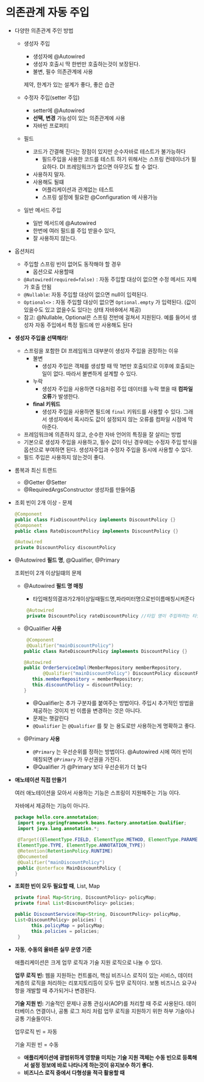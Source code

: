 # 의존관계 자동 주입

- 다양한 의존관계 주인 방법
    
    - 생성자 주입
        
        - 생성자에 @Autowired
        - 생성자 호출시 딱 한번만 호출하는것이 보장된다.
        - 불변, 필수 의존관계에 사용
        
        제약, 한계가 있는 설계가 좋다, 좋은 습관
        
    - 수정자 주입(setter 주입)
        
        - setter에 @Autowired
        - **선택, 변경** 가능성이 있는 의존관계에 사용
        - 자바빈 프로퍼티
        
    - 필드
        
        - 코드가 간결해 진다는 장점이 있지만 순수자바로 테스트가 불가능하다
            - 필드주입을 사용한 코드를 테스트 하기 위해서는 스프링 컨테이너가 필요하다. DI 프레임워크가 없으면 아무것도 할 수 없다.
        - 사용하지 말자.
        - 사용해도 될떄
            - 어플리케이션과 관계없는 테스트
            - 스프링 설정에 필요한 @Configuration 에 사용가능
    - 일반 메서드 주입
        
        - 일반 메서드에 @Autowired
        - 한번에 여러 필드를 주입 받을수 있다,
        - 잘 사용하지 않는다.
- 옵션처리
    
    - 주입할 스프링 빈이 없어도 동작해야 할 경우
        - 옵션으로 사용할때
    - `@Autowired(required=false)` : 자동 주입할 대상이 없으면 수정 메서드 자체가 호출 안됨
    - `@Nullable`: 자동 주입할 대상이 없으면 null이 입력된다.
    - `Optional<>` : 자동 주입할 대상이 없으면 `Optional.empty` 가 입력된다. (값이 있을수도 있고 없을수도 있다는 상태 자바8에서 제공)
    - 참고: @Nullable, Optional은 스프링 전반에 걸쳐서 지원된다. 예를 들어서 생성자 자동 주입에서 특정 필드에 만 사용해도 된다
- **생성자 주입을 선택해라**!
    
    - 스프링을 포함한 DI 프레임워크 대부분이 생성자 주입을 권장하는 이유
        - 불변
            - 생성자 주입은 객체를 생성할 때 딱 1번만 호출되므로 이후에 호출되는 일이 없다. 따라서 불변하게 설계할 수 있다.
        - 누락
            - 생성자 주입을 사용하면 다음처럼 주입 데이터를 누락 했을 때 ****컴파일 오류****가 발생한다.
        - **final 키워드**
            - 생성자 주입을 사용하면 필드에 `final` 키워드를 사용할 수 있다. 그래서 생성자에서 혹시라도 값이 설정되지 않는 오류를 컴파일 시점에 막아준다.
    - 프레임워크에 의존하지 않고, 순수한 자바 언어의 특징을 잘 살리는 방법
    - 기본으로 생성자 주입을 사용하고, 필수 값이 아닌 경우에는 수정자 주입 방식을 옵션으로 부여하면 된다. 생성자주입과 수정자 주입을 동시에 사용할 수 있다.
    - 필드 주입은 사용하지 않는것이 좋다.
- 롬복과 최신 트랜드
    
    - @Getter @Setter
    - @RequiredArgsConstructor 생성자를 만들어줌
- 조회 빈이 2개 이상 - 문제
    
    ```java
    @Component
    public class FixDiscountPolicy implements DiscountPolicy {}
    @Component
    public class RateDiscountPolicy implements DiscountPolicy {}
    
    @Autowired
    private DiscountPolicy discountPolicy
    ```
    
- @Autowired **필드 명**, @Qualifier, @Primary
    
    조회빈이 2개 이상일떄의 문제
    
    - @Autowired **필드 명 매칭**
        
        - 타입매칭의결과가2개이상일때필드명,파라미터명으로빈이름매칭시켜준다
        
        ```java
         @Autowired
         private DiscountPolicy rateDiscountPolicy //타입 명이 주입하려는 타입명과 동일함.
        ```
        
    - @Qualifier **사용**
        
        ```java
         @Component
         @Qualifier("mainDiscountPolicy")
        public class RateDiscountPolicy implements DiscountPolicy {}
        
        @Autowired
        public OrderServiceImpl(MemberRepository memberRepository,
               @Qualifier("mainDiscountPolicy") DiscountPolicy discountPolicy) {
           this.memberRepository = memberRepository;
           this.discountPolicy = discountPolicy;
        }
        ```
        
        - @Qualifier는 추가 구분자를 붙여주는 방법이다. 주입시 추가적인 방법을 제공하는 것이지 빈 이름을 변경하는 것은 아니다.
        - 문제는 햇갈린다
        - `@Qualifier` 는 `@Qualifier` 를 찾 는 용도로만 사용하는게 명확하고 좋다.
    - @Primary **사용**
        
        - `@Primary` 는 우선순위를 정하는 방법이다. @Autowired 시에 여러 빈이 매칭되면 `@Primary` 가 우선권을 가진다.
        - @Qualifier 가 @Primary 보다 우선순위가 더 높다
- **애노테이션 직접 만들기**
    
    여러 애노테이션을 모아서 사용하는 기능은 스프링이 지원해주는 기능 이다.
    
    자바에서 제공하는 기능이 아니다.
    
    ```java
    package hello.core.annotataion;
     import org.springframework.beans.factory.annotation.Qualifier;
     import java.lang.annotation.*;
     
     @Target({ElementType.FIELD, ElementType.METHOD, ElementType.PARAMETER,
     ElementType.TYPE, ElementType.ANNOTATION_TYPE})
     @Retention(RetentionPolicy.RUNTIME)
     @Documented
     @Qualifier("mainDiscountPolicy")
     public @interface MainDiscountPolicy {
    }
    ```
    
- **조회한 빈이 모두 필요할 때**, List, Map
    
    ```java
    private final Map<String, DiscountPolicy> policyMap;
    private final List<DiscountPolicy> policies;
    
    public DiscountService(Map<String, DiscountPolicy> policyMap,
    List<DiscountPolicy> policies) {
          this.policyMap = policyMap;
          this.policies = policies;
     }
    ```
    
- **자동**, **수동의 올바른 실무 운영 기준**
    
    애플리케이션은 크게 업무 로직과 기술 지원 로직으로 나눌 수 있다.
    
    **업무 로직 빈:** 웹을 지원하는 컨트롤러, 핵심 비즈니스 로직이 있는 서비스, 데이터 계층의 로직을 처리하는 리포지토리등이 모두 업무 로직이다. 보통 비즈니스 요구사항을 개발할 때 추가되거나 변경된다.
    
    **기술 지원 빈:** 기술적인 문제나 공통 관심사(AOP)를 처리할 때 주로 사용된다. 데이터베이스 연결이나, 공통 로그 처리 처럼 업무 로직을 지원하기 위한 하부 기술이나 공통 기술들이다.
    
    업무로직 빈 = 자동
    
    기술 지원 빈 = 수동
    
    - **애플리케이션에 광범위하게 영향을 미치는 기술 지원 객체는 수동 빈으로 등록해서 설정 정보에 바로 나타나게 하는것이 유지보수 하기 좋다.**
    - **비즈니스 로직 중에서 다형성을 적극 활용할 때**